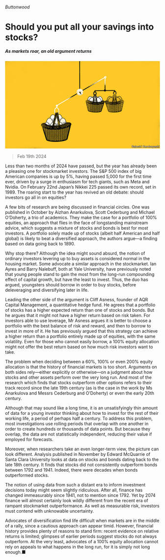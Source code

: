 ###### Buttonwood

# Should you put all your savings into stocks? 

##### As markets roar, an old argument returns 

![image](images/20240224_FND010.jpg) 

> Feb 19th 2024 

Less than two months of 2024 have passed, but the year has already been a pleasing one for stockmarket investors. The S&amp;P 500 index of big American companies is up by 5%, having passed 5,000 for the first time ever, driven by a surge in enthusiasm for tech giants, such as Meta and Nvidia. On February 22nd Japan’s Nikkei 225 passed its own record, set in 1989. The roaring start to the year has revived an old debate: should investors go all in on equities?

A few bits of research are being discussed in financial circles. One was published in October by Aizhan Anarkulova, Scott Cederburg and Michael O’Doherty, a trio of academics. They make the case for a portfolio of 100% equities, an approach that flies in the face of longstanding mainstream advice, which suggests a mixture of stocks and bonds is best for most investors. A portfolio solely made up of stocks (albeit half American and half global) is likely to beat a diversified approach, the authors argue—a finding based on data going back to 1890.

Why stop there? Although the idea might sound absurd, the notion of ordinary investors levering up to buy assets is considered normal in the housing market. Some advocate a similar approach in the stockmarket. Ian Ayres and Barry Nalebuff, both at Yale University, have previously noted that young people stand to gain the most from the long-run compounding effect of capital growth, but have the least to invest. Thus, the duo has argued, youngsters should borrow in order to buy stocks, before deleveraging and diversifying later in life.

Leading the other side of the argument is Cliff Asness, founder of AQR Capital Management, a quantitative hedge fund. He agrees that a portfolio of stocks has a higher expected return than one of stocks and bonds. But he argues that it might not have a higher return based on risk taken. For investors able to use leverage, Mr Asness argues it is better to choose a portfolio with the best balance of risk and reward, and then to borrow to invest in more of it. He has previously argued that this strategy can achieve a higher return than a portfolio entirely made up of equities, with the same volatility. Even for those who cannot easily borrow, a 100% equity allocation might not offer the best return based on how much risk investors want to take. 

The problem when deciding between a 60%, 100% or even 200% equity allocation is that the history of financial markets is too short. Arguments on both sides rely—either explicitly or otherwise—on a judgment about how stocks and other assets perform over the very long run. And most of the research which finds that stocks outperform other options refers to their track record since the late 19th century (as is the case in the work by Ms Anarkulova and Messrs Cederburg and O’Doherty) or even the early 20th century. 

Although that may sound like a long time, it is an unsatisfyingly thin amount of data for a young investor thinking about how to invest for the rest of their working life, a period of perhaps half a century. To address this problem, most investigations use rolling periods that overlap with one another in order to create hundreds or thousands of data points. But because they overlap, the data are not statistically independent, reducing their value if employed for forecasts. 

Moreover, when researchers take an even longer-term view, the picture can look different. Analysis published in November by Edward McQuarrie of Santa Clara University looks at data on stocks and bonds dating back to the late 18th century. It finds that stocks did not consistently outperform bonds between 1792 and 1941. Indeed, there were decades when bonds outperformed stocks. 

The notion of using data from such a distant era to inform investment decisions today might seem slightly ridiculous. After all, finance has changed immeasurably since 1941, not to mention since 1792. Yet by 2074 finance will almost certainly look wildly different from the recent era of rampant stockmarket outperformance. As well as measurable risk, investors must contend with unknowable uncertainty. 

Advocates of diversification find life difficult when markets are in the middle of a rally, since a cautious approach can appear timid. However, financial history provides plenty of reasons to stand firm: recent evidence on relative returns is limited; glimpses of earlier periods suggest stocks do not always outperform. At the very least, advocates of a 100% equity allocation cannot rely on appeals to what happens in the long run, for it is simply not long enough.■







